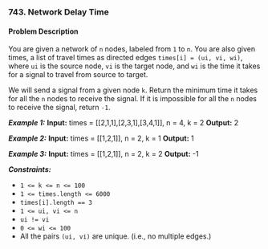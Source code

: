 ### 743. Network Delay Time

#### Problem Description

You are given a network of `n` nodes, labeled from `1` to `n`. You are also given times, a list of travel times as directed edges `times[i] = (ui, vi, wi)`, where `ui` is the source node, `vi` is the target node, and `wi` is the time it takes for a signal to travel from source to target.

We will send a signal from a given node `k`. Return the minimum time it takes for all the `n` nodes to receive the signal. If it is impossible for all the `n` nodes to receive the signal, return `-1`.

***Example 1:*** 
**Input:**  times = [[2,1,1],[2,3,1],[3,4,1]], n = 4, k = 2
**Output:**  2

***Example 2:*** 
**Input:**  times = [[1,2,1]], n = 2, k = 1
**Output:**  1

***Example 3:*** 
**Input:**  times = [[1,2,1]], n = 2, k = 2
**Output:**  -1
 
***Constraints:*** 
- `1 <= k <= n <= 100`
- `1 <= times.length <= 6000`
- `times[i].length == 3`
- `1 <= ui, vi <= n`
- `ui != vi`
- `0 <= wi <= 100`
- All the pairs `(ui, vi)` are unique. (i.e., no multiple edges.)